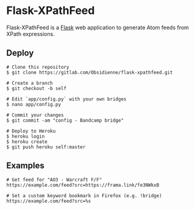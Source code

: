# Flask-XPathFeed

Flask-XPathFeed is a [Flask](http://flask.pocoo.org/) web application to
generate Atom feeds from XPath expressions.

## Deploy

```shell
# Clone this repository
$ git clone https://gitlab.com/Obsidienne/flask-xpathfeed.git

# Create a branch
$ git checkout -b self

# Edit `app/config.py` with your own bridges
$ nano app/config.py

# Commit your changes
$ git commit -am "config - Bandcamp bridge"

# Deploy to Heroku
$ heroku login
$ heroku create
$ git push heroku self:master
```

## Examples

```shell
# Get feed for "AO3 - Warcraft F/F"
https://example.com/feed?src=https://frama.link/fe3NWkxB

# Set a custom keyword bookmark in Firefox (e.g. !bridge)
https://example.com/feed?src=%s
```
